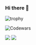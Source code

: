 ### Hi there 👋

![trophy](https://github-profile-trophy.vercel.app/?username=liviaerxin&column=8&theme=onedark)

<!-- ![lang](https://github-readme-stats.vercel.app/api/top-langs/?username=liviaerxin&hide=ipynb,html,css&layout=compact&theme=onedark)
 -->
 
<!-- ![GitHub stats](https://github-readme-stats.vercel.app/api?username=liviaerxin&show_icons=true&theme=radical)
 -->

![Codewars](https://github.r2v.ch/codewars?user=liviaerxin)
 
![](http://github-profile-summary-cards.vercel.app/api/cards/repos-per-language?username=liviaerxin&theme=dark)
![](http://github-profile-summary-cards.vercel.app/api/cards/most-commit-language?username=liviaerxin&theme=dark)

<!-- ![Metrics](https://metrics.lecoq.io/liviaerxin?template=classic&base.community=0&gists=1&base=header%2C%20activity%2C%20community%2C%20repositories%2C%20metadata&base.indepth=false&base.hireable=false&base.skip=false&gists=false&config.timezone=Asia%2FShanghai)
-->

<!--
**liviaerxin/liviaerxin** is a ✨ _special_ ✨ repository because its `README.md` (this file) appears on your GitHub profile.

Here are some ideas to get you started:

- 🔭 I’m currently working on ...
- 🌱 I’m currently learning ...
- 👯 I’m looking to collaborate on ...
- 🤔 I’m looking for help with ...
- 💬 Ask me about ...
- 📫 How to reach me: ...
- 😄 Pronouns: ...
- ⚡ Fun fact: ...
-->
